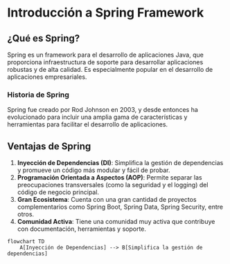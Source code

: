# Introducción a Spring Framework

## ¿Qué es Spring?
Spring es un framework para el desarrollo de aplicaciones Java, que proporciona infraestructura de soporte para desarrollar aplicaciones robustas y de alta calidad. Es especialmente popular en el desarrollo de aplicaciones empresariales.

### Historia de Spring
Spring fue creado por Rod Johnson en 2003, y desde entonces ha evolucionado para incluir una amplia gama de características y herramientas para facilitar el desarrollo de aplicaciones.

## Ventajas de Spring

1. **Inyección de Dependencias (DI)**: Simplifica la gestión de dependencias y promueve un código más modular y fácil de probar.
2. **Programación Orientada a Aspectos (AOP)**: Permite separar las preocupaciones transversales (como la seguridad y el logging) del código de negocio principal.
3. **Gran Ecosistema**: Cuenta con una gran cantidad de proyectos complementarios como Spring Boot, Spring Data, Spring Security, entre otros.
4. **Comunidad Activa**: Tiene una comunidad muy activa que contribuye con documentación, herramientas y soporte.

```mermaid
flowchart TD
    A[Inyección de Dependencias] --> B[Simplifica la gestión de dependencias]
```